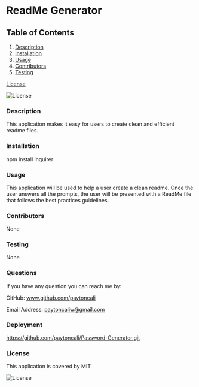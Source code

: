 # ReadMe Generator

## Table of Contents
  
1. [Description](#description)
2. [Installation](#installation)
3. [Usage](#usage)
4. [Contributors](#contributors)
5. [Testing](#testing)


[License](#license)


![License](https://img.shields.io/badge/License-MIT-green.svg)

### Description
This application makes it easy for users to create clean and efficient readme files.
  
### Installation
npm install inquirer
  
### Usage
This application will be used to help a user create a clean readme. Once the user answers all the prompts, the user will be presented with a ReadMe file that follows the best practices guidelines.
  
### Contributors
None
  
### Testing
None
  
### Questions

If you have any question you can reach me by: 

GitHub: www.github.com/paytoncali

Email Address: paytoncaliw@gmail.com

### Deployment
https://github.com/paytoncali/Password-Generator.git

### License
This application is covered by MIT

![License](https://img.shields.io/badge/License-MIT-green.svg)